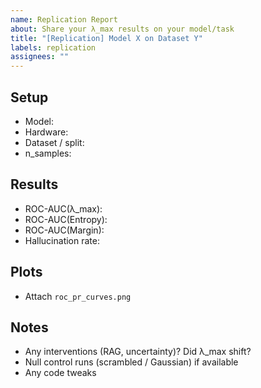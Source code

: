 ```yaml
---
name: Replication Report
about: Share your λ_max results on your model/task
title: "[Replication] Model X on Dataset Y"
labels: replication
assignees: ""
---
```


## Setup
- Model:
- Hardware:
- Dataset / split:
- n_samples:

## Results
- ROC-AUC(λ_max):
- ROC-AUC(Entropy):
- ROC-AUC(Margin):
- Hallucination rate:

## Plots
- Attach `roc_pr_curves.png`

## Notes
- Any interventions (RAG, uncertainty)? Did λ_max shift?
- Null control runs (scrambled / Gaussian) if available
- Any code tweaks
